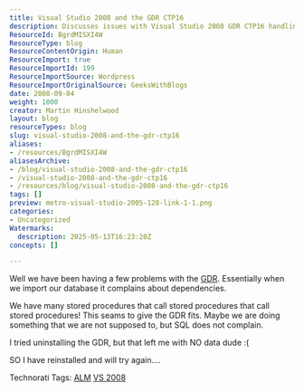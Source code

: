 ```yaml
---
title: Visual Studio 2008 and the GDR CTP16
description: Discusses issues with Visual Studio 2008 GDR CTP16 handling complex stored procedure dependencies during database import, and challenges faced when uninstalling the GDR.
ResourceId: BgrdMISXI4W
ResourceType: blog
ResourceContentOrigin: Human
ResourceImport: true
ResourceImportId: 199
ResourceImportSource: Wordpress
ResourceImportOriginalSource: GeeksWithBlogs
date: 2008-09-04
weight: 1000
creator: Martin Hinshelwood
layout: blog
resourceTypes: blog
slug: visual-studio-2008-and-the-gdr-ctp16
aliases:
- /resources/BgrdMISXI4W
aliasesArchive:
- /blog/visual-studio-2008-and-the-gdr-ctp16
- /visual-studio-2008-and-the-gdr-ctp16
- /resources/blog/visual-studio-2008-and-the-gdr-ctp16
tags: []
preview: metro-visual-studio-2005-128-link-1-1.png
categories:
- Uncategorized
Watermarks:
  description: 2025-05-13T16:23:20Z
concepts: []

---
```

Well we have been having a few problems with the [GDR](http://blogs.msdn.com/gertd/archive/2008/08/20/vstsdb-2008-gdr-ctp16-is-here.aspx). Essentially when we import our database it complains about dependencies.

We have many stored procedures that call stored procedures that call stored procedures! This seams to give the GDR fits. Maybe we are doing something that we are not supposed to, but SQL does not complain.

I tried uninstalling the GDR, but that left me with NO data dude :(

SO I have reinstalled and will try again....

Technorati Tags: [ALM](http://technorati.com/tags/ALM) [VS 2008](http://technorati.com/tags/VS+2008)
